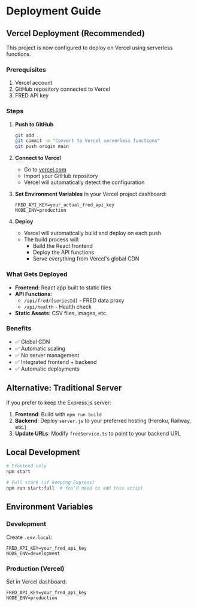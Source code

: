 # Deployment Guide

## Vercel Deployment (Recommended)

This project is now configured to deploy on Vercel using serverless functions.

### Prerequisites
1. Vercel account
2. GitHub repository connected to Vercel
3. FRED API key

### Steps

1. **Push to GitHub**
   ```bash
   git add .
   git commit -m "Convert to Vercel serverless functions"
   git push origin main
   ```

2. **Connect to Vercel**
   - Go to [vercel.com](https://vercel.com)
   - Import your GitHub repository
   - Vercel will automatically detect the configuration

3. **Set Environment Variables**
   In your Vercel project dashboard:
   ```
   FRED_API_KEY=your_actual_fred_api_key
   NODE_ENV=production
   ```

4. **Deploy**
   - Vercel will automatically build and deploy on each push
   - The build process will:
     - Build the React frontend
     - Deploy the API functions
     - Serve everything from Vercel's global CDN

### What Gets Deployed

- **Frontend**: React app built to static files
- **API Functions**: 
  - `/api/fred/[seriesId]` - FRED data proxy
  - `/api/health` - Health check
- **Static Assets**: CSV files, images, etc.

### Benefits

- ✅ Global CDN
- ✅ Automatic scaling
- ✅ No server management
- ✅ Integrated frontend + backend
- ✅ Automatic deployments

## Alternative: Traditional Server

If you prefer to keep the Express.js server:

1. **Frontend**: Build with `npm run build`
2. **Backend**: Deploy `server.js` to your preferred hosting (Heroku, Railway, etc.)
3. **Update URLs**: Modify `fredService.ts` to point to your backend URL

## Local Development

```bash
# Frontend only
npm start

# Full stack (if keeping Express)
npm run start:full  # You'd need to add this script
```

## Environment Variables

### Development
Create `.env.local`:
```
FRED_API_KEY=your_fred_api_key
NODE_ENV=development
```

### Production (Vercel)
Set in Vercel dashboard:
```
FRED_API_KEY=your_fred_api_key
NODE_ENV=production
```
